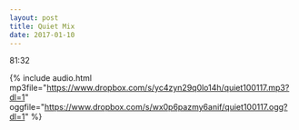 ```yaml
---
layout: post
title: Quiet Mix
date: 2017-01-10
---
```


81:32

{% include audio.html mp3file="https://www.dropbox.com/s/yc4zyn29q0lo14h/quiet100117.mp3?dl=1" oggfile="https://www.dropbox.com/s/wx0p6pazmy6anif/quiet100117.ogg?dl=1" %}

